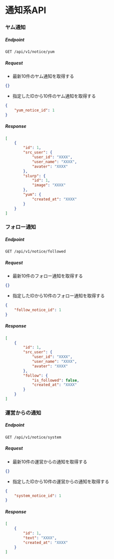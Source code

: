 # 通知系API

### ヤム通知

##### Endpoint

```
GET /api/v1/notice/yum
```

##### Request

- 最新10件のヤム通知を取得する

```json
{}
```

- 指定したIDから10件のヤム通知を取得する

```json
{
    "yum_notice_id": 1
}
```

##### Response

```json
[
    {
        "id": 1,
        "src_user": {
            "user_id": "XXXX",
            "user_name": "XXXX",
            "avater": "XXXX"
        },
        "slurp": {
            "id": 1,
            "image": "XXXX"
        },
        "yum": {
            "created_at": "XXXX"
        }
    }
]
```

### フォロー通知

##### Endpoint

```
GET /api/v1/notice/followed
```

##### Request

- 最新10件のフォロー通知を取得する

```json
{}
```

- 指定したIDから10件のフォロー通知を取得する

```json
{
    "follow_notice_id": 1
}
```

##### Response

```json
[
    {
        "id": 1,
        "src_user": {
            "user_id": "XXXX",
            "user_name": "XXXX",
            "avater": "XXXX"
        },
        "follow": {
            "is_followed": false,
            "created_at": "XXXX"
        }
    }
]
```

### 運営からの通知

##### Endpoint

```
GET /api/v1/notice/system
```

##### Request

- 最新10件の運営からの通知を取得する

```json
{}
```

- 指定したIDから10件の運営からの通知を取得する

```json
{
    "system_notice_id": 1
}
```

##### Response

```json
[
    {
        "id": 1,
        "text": "XXXX",
        "created_at": "XXXX"
    }
]
```